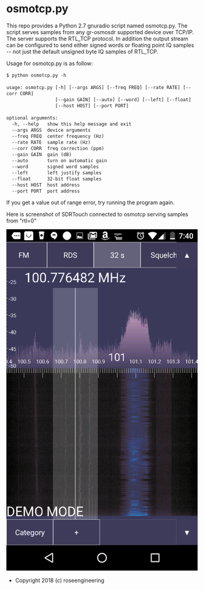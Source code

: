 
osmotcp.py
==========

This repo provides a Python 2.7 gnuradio script named osmotcp.py.
The script serves samples from any gr-osmosdr supported device
over TCP/IP.  The server supports the RTL\_TCP protocol.  In addition
the output stream can be configured to send either signed words or floating point
IQ samples -- not just the default unsigned byte IQ samples of RTL\_TCP.

Usage for osmotcp.py is as follow: 

    $ python osmotcp.py -h

    usage: osmotcp.py [-h] [--args ARGS] [--freq FREQ] [--rate RATE] [--corr CORR]
                      [--gain GAIN] [--auto] [--word] [--left] [--float]
                      [--host HOST] [--port PORT]

    optional arguments:
      -h, --help   show this help message and exit
      --args ARGS  device arguments
      --freq FREQ  center frequency (Hz)
      --rate RATE  sample rate (Hz)
      --corr CORR  freq correction (ppm)
      --gain GAIN  gain (dB)
      --auto       turn on automatic gain
      --word       signed word samples
      --left       left justify samples
      --float      32-bit float samples
      --host HOST  host address
      --port PORT  port address

If you get a value out of range error, try running the program again.

Here is screenshot of SDRTouch connected to osmotcp serving
samples from "rtl=0"

![Screenshot](screenshot.png)

- Copyright 2018 (c) roseengineering
